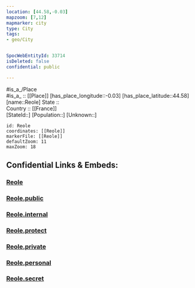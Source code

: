 ```yaml
---
location: [44.58,-0.03] 
mapzoom: [7,12] 
mapmarker: city 
type: City
tags:
- geo/City


SpocWebEntityId: 33714
isDeleted: false
confidential: public

---
```

#is_a_/Place  
#is_a_ :: [[Place]] 
[has_place_longitude::-0.03] 
[has_place_latitude::44.58] 
[name::Reole] 
State ::  
Country :: [[France]]  
[StateId::] 
[Population::] 
[Unknown::] 


```leaflet
id: Reole
coordinates: [[Reole]] 
markerFile: [[Reole]] 
defaultZoom: 11 
maxZoom: 18
```


## Confidential Links & Embeds: 

### [Reole](/_Standards/Earth/Continent/Europe/Europe~West/France/regions~France/Nouvelle-Aquitaine/departments~Aquitaine/Gironde/communes~Gironde/Langon/cities~Langon/Reole.md) 

### [Reole.public](/_public/Earth/Continent/Europe/Europe~West/France/regions~France/Nouvelle-Aquitaine/departments~Aquitaine/Gironde/communes~Gironde/Langon/cities~Langon/Reole.public.md) 

### [Reole.internal](/_internal/Earth/Continent/Europe/Europe~West/France/regions~France/Nouvelle-Aquitaine/departments~Aquitaine/Gironde/communes~Gironde/Langon/cities~Langon/Reole.internal.md) 

### [Reole.protect](/_protect/Earth/Continent/Europe/Europe~West/France/regions~France/Nouvelle-Aquitaine/departments~Aquitaine/Gironde/communes~Gironde/Langon/cities~Langon/Reole.protect.md) 

### [Reole.private](/_private/Earth/Continent/Europe/Europe~West/France/regions~France/Nouvelle-Aquitaine/departments~Aquitaine/Gironde/communes~Gironde/Langon/cities~Langon/Reole.private.md) 

### [Reole.personal](/_personal/Earth/Continent/Europe/Europe~West/France/regions~France/Nouvelle-Aquitaine/departments~Aquitaine/Gironde/communes~Gironde/Langon/cities~Langon/Reole.personal.md) 

### [Reole.secret](/_secret/Earth/Continent/Europe/Europe~West/France/regions~France/Nouvelle-Aquitaine/departments~Aquitaine/Gironde/communes~Gironde/Langon/cities~Langon/Reole.secret.md)

